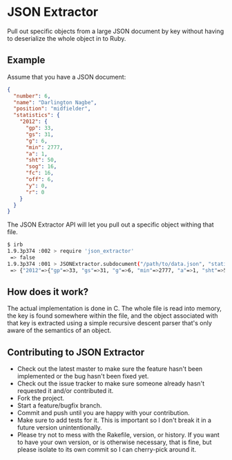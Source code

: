 # JSON Extractor

Pull out specific objects from a large JSON document by key without having to
deserialize the whole object in to Ruby.

## Example

Assume that you have a JSON document:

``` json
{
  "number": 6,
  "name": "Darlington Nagbe",
  "position": "midfielder",
  "statistics": {
    "2012": {
      "gp": 33,
      "gs": 31,
      "g": 6,
      "min": 2777,
      "a": 1,
      "sht": 50,
      "sog": 16,
      "fc": 16,
      "off": 6,
      "y": 0,
      "r": 0
    }
  }
}
```

The JSON Extractor API will let you pull out a specific object withing that
file.

``` bash
$ irb
1.9.3p374 :002 > require 'json_extractor'
 => false
1.9.3p374 :001 > JSONExtractor.subdocument("/path/to/data.json", "statistics")
 => {"2012"=>{"gp"=>33, "gs"=>31, "g"=>6, "min"=>2777, "a"=>1, "sht"=>50, "sog"=>16, "fc"=>16, "off"=>6, "y"=>0, "r"=>0}}
```

## How does it work?

The actual implementation is done in C. The whole file is read into memory, the
key is found somewhere within the file, and the object associated with that key
is extracted using a simple recursive descent parser that's only aware of the
semantics of an object.

## Contributing to JSON Extractor
 
* Check out the latest master to make sure the feature hasn't been implemented or the bug hasn't been fixed yet.
* Check out the issue tracker to make sure someone already hasn't requested it and/or contributed it.
* Fork the project.
* Start a feature/bugfix branch.
* Commit and push until you are happy with your contribution.
* Make sure to add tests for it. This is important so I don't break it in a future version unintentionally.
* Please try not to mess with the Rakefile, version, or history. If you want to have your own version, or is otherwise necessary, that is fine, but please isolate to its own commit so I can cherry-pick around it.

